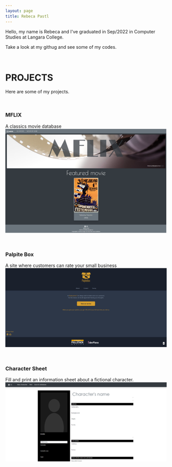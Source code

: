 ```yaml
---
layout: page
title: Rebeca Pastl
---
```


Hello, my name is Rebeca and I've graduated in Sep/2022 in Computer Studies at Langara College.

Take a look at my githug and see some of my codes.

<p>&nbsp;</p>

# PROJECTS

Here are some of my projects.

<p>&nbsp;</p>

### MFLIX
A classics movie database
[![MFLIX](/assets/img/mflix.png)](https://mflix.cyclic.app/)

<p>&nbsp;</p>

### Palpite Box
A site where customers can rate your small business
[![Palpite Box - Opinion Box](/assets/img/palpite-box.png)](https://palpite-box-rebecapastl.vercel.app/)

<p>&nbsp;</p>

### Character Sheet
Fill and print an information sheet about a fictional character.
[![Character sheet](/assets/img/character-sheet.png)](https://character-sheet.cyclic.app/)

